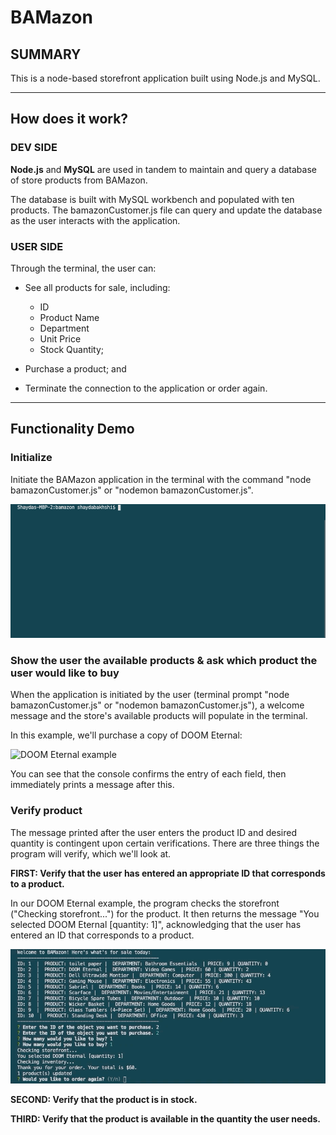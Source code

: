 # BAMazon

## SUMMARY
This is a node-based storefront application built using Node.js and MySQL.


***


## How does it work?

### DEV SIDE

**Node.js** and **MySQL** are used in tandem to maintain and query a database of store products from BAMazon.

The database is built with MySQL workbench and populated with ten products. The bamazonCustomer.js file can query and update the database as the user interacts with the application.


### USER SIDE

Through the terminal, the user can:

* See all products for sale, including:
    * ID
    * Product Name
    * Department
    * Unit Price
    * Stock Quantity;

* Purchase a product; and

* Terminate the connection to the application or order again.


***


## Functionality Demo

### Initialize

Initiate the BAMazon application in the terminal with the command "node bamazonCustomer.js" or "nodemon bamazonCustomer.js".

![Initialize example](gifs/gif1-display-store.gif)

### Show the user the available products & ask which product the user would like to buy

When the application is initiated by the user (terminal prompt "node bamazonCustomer.js" or "nodemon bamazonCustomer.js"), a welcome message and the store's available products will populate in the terminal.

In this example, we'll purchase a copy of DOOM Eternal:

![DOOM Eternal example](gifs/gif2-doom.gif)

You can see that the console confirms the entry of each field, then immediately prints a message after this.


### Verify product

The message printed after the user enters the product ID and desired quantity is contingent upon certain verifications. There are three things the program will verify, which we'll look at.

**FIRST: Verify that the user has entered an appropriate ID that corresponds to a product.**

In our DOOM Eternal example, the program checks the storefront ("Checking storefront...") for the product. It then returns the message "You selected DOOM Eternal [quantity: 1]", acknowledging that the user has entered an ID that corresponds to a product.

![DOOM Eternal example2](gifs/gif3-doom.gif)

**SECOND: Verify that the product is in stock.**

**THIRD: Verify that the product is available in the quantity the user needs.**

### 